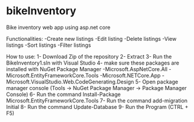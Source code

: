 # bikeInventory
Bike inventory web app using asp.net core

Functionalities:
-Create new listings
-Edit listing
-Delete listings
-View listings
  -Sort listings
  -Filter listings

How to use:
1- Download Zip of the repository
2- Extract
3- Run the BikeInventory1.sln with Visual Studio
4- make sure these packages are installed with NuGet Package Manager
  -Microsoft.AspNetCore.All
  -Microsoft.EntityFrameworkCore.Tools
  -Microsoft.NETCore.App
  -Microsoft.VisualStudio.Web.CodeGenerating.Design
5- Open package manager console (Tools -> NuGet Package Manager -> Package Manager Console)
6- Run the command Install-Package Microsoft.EntityFrameworkCore.Tools
7- Run the command add-migration Initial
8- Run the command Update-Database
9- Run the Program (CTRL + F5)
